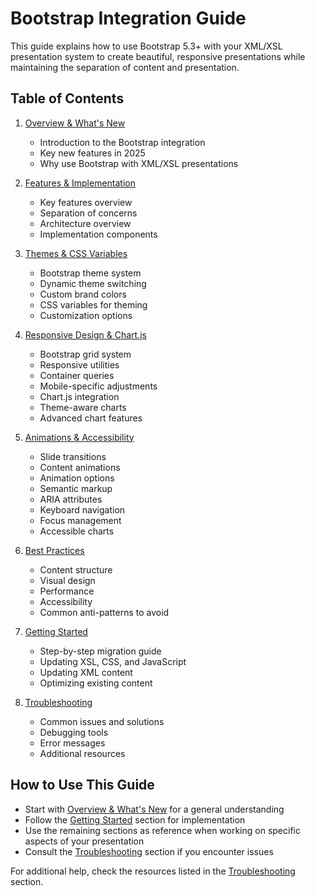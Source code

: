 # Bootstrap Integration Guide

This guide explains how to use Bootstrap 5.3+ with your XML/XSL presentation system to create beautiful, responsive presentations while maintaining the separation of content and presentation.

## Table of Contents

1. [Overview & What's New](part1-overview.md)
   - Introduction to the Bootstrap integration
   - Key new features in 2025
   - Why use Bootstrap with XML/XSL presentations

2. [Features & Implementation](part2-features.md)
   - Key features overview
   - Separation of concerns
   - Architecture overview
   - Implementation components

3. [Themes & CSS Variables](part3-themes.md)
   - Bootstrap theme system
   - Dynamic theme switching
   - Custom brand colors
   - CSS variables for theming
   - Customization options

4. [Responsive Design & Chart.js](part4-responsive.md)
   - Bootstrap grid system
   - Responsive utilities
   - Container queries
   - Mobile-specific adjustments
   - Chart.js integration
   - Theme-aware charts
   - Advanced chart features

5. [Animations & Accessibility](part5-accessibility.md)
   - Slide transitions
   - Content animations
   - Animation options
   - Semantic markup
   - ARIA attributes
   - Keyboard navigation
   - Focus management
   - Accessible charts

6. [Best Practices](part6-best-practices.md)
   - Content structure
   - Visual design
   - Performance
   - Accessibility
   - Common anti-patterns to avoid

7. [Getting Started](part7-getting-started.md)
   - Step-by-step migration guide
   - Updating XSL, CSS, and JavaScript
   - Updating XML content
   - Optimizing existing content

8. [Troubleshooting](part8-troubleshooting.md)
   - Common issues and solutions
   - Debugging tools
   - Error messages
   - Additional resources

## How to Use This Guide

- Start with [Overview & What's New](part1-overview.md) for a general understanding
- Follow the [Getting Started](part7-getting-started.md) section for implementation
- Use the remaining sections as reference when working on specific aspects of your presentation
- Consult the [Troubleshooting](part8-troubleshooting.md) section if you encounter issues

For additional help, check the resources listed in the [Troubleshooting](part8-troubleshooting.md) section.
